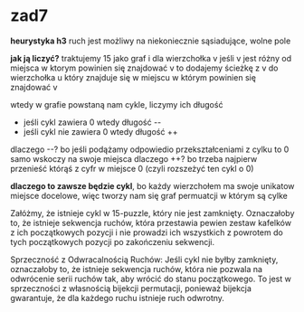# zad7

**heurystyka h3** ruch jest możliwy na niekoniecznie sąsiadujące, wolne pole

**jak ją liczyć?** 
traktujemy 15 jako graf i dla wierzchołka v jeśli v jest różny od miejsca w ktorym powinien się znajdować v to dodajemy ścieżkę z v do wierzchołka u który znajduje się w miejscu w którym powinien się znajdować v

wtedy w grafie powstaną nam cykle, liczymy ich długość
* jeśli cykl zawiera 0 wtedy długość --
* jeśli cykl nie zawiera 0 wtedy długość ++

dlaczego --? bo jeśli podążamy odpowiedio przekształceniami z cylku to 0 samo wskoczy na swoje miejsca
dlaczego ++? bo trzeba najpierw przenieść którąś z cyfr w miejsce 0 (czyli rozszeżyć ten cykl o 0)

**dlaczego to zawsze będzie cykl**, bo każdy wierzchołem ma swoje unikatow miejsce docelowe, więc tworzy nam się graf permuatcji w którym są cylke 

Załóżmy, że istnieje cykl w 15-puzzle, który nie jest zamknięty. Oznaczałoby to, że istnieje sekwencja ruchów, która przestawia pewien zestaw kafelków z ich początkowych pozycji i nie prowadzi ich wszystkich z powrotem do tych początkowych pozycji po zakończeniu sekwencji.

Sprzeczność z Odwracalnością Ruchów: Jeśli cykl nie byłby zamknięty, oznaczałoby to, że istnieje sekwencja ruchów, która nie pozwala na odwrócenie serii ruchów tak, aby wrócić do stanu początkowego. To jest w sprzeczności z własnością bijekcji permutacji, ponieważ bijekcja gwarantuje, że dla każdego ruchu istnieje ruch odwrotny.